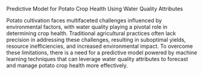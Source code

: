 Predictive Model for Potato Crop Health Using Water Quality Attributes

Potato cultivation faces multifaceted challenges influenced by environmental factors, with water quality playing a pivotal role in determining crop health. Traditional agricultural practices often lack precision in addressing these challenges, resulting in suboptimal yields, resource inefficiencies, and increased environmental impact. To overcome these limitations, there is a need for a predictive model powered by machine learning techniques that can leverage water quality attributes to forecast and manage potato crop health more effectively.
